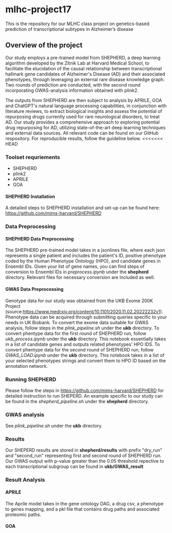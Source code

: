 # mlhc-project17
This is the repository for our MLHC class project on genetics-based prediction of transcriptional subtypes in Alzheimer’s disease
## Overview of the project
Our study employs a pre-trained model from SHEPHERD, a deep learning algorithm developed by the Zitnik Lab at Harvard Medical School, to facilitate the elucidation of the causal relationship between transcriptional hallmark gene candidates of Alzheimer's Disease (AD) and their associated phenotypes, through leveraging an external rare disease knowledge graph. Two rounds of prediction are conducted, with the second round incorporating GWAS-analysis information obtained with plink2.

The outputs from SHEPHERD are then subject to analysis by APRILE, GOA and ChatGPT's natural language processing capabilities, in conjunction with literature reviews, to extract biological insights and assess the potential of repurposing drugs currently used for rare neurological disorders, to treat AD. Our study provides a comprehensive approach to exploring potential drug repurposing for AD, utilizing state-of-the-art deep learning techniques and external data sources. All relevant code can be found on our GitHub respository. For reproducible results, follow the guideline below.
<<<<<<< HEAD

### Toolset requriements
- SHEPHERD
- plink2
- APRILE
- GOA

#### SHEPHERD Installation
A detailed steps to SHEPHERD installation and set-up can be found here: https://github.com/mims-harvard/SHEPHERD

### Data Preprocessing
#### SHEPHERD Data Preprocessing
The SHEPHERD pre-trained model takes in a jsonlines file, where each json represents a single patient and includes the patient's ID, positive phenotype coded by the Human Phenotype Ontology (HPO), and candidate genes in Ensembl IDs. Given your list of gene names, you can find steps of conversion to Ensembl IDs in *preprocess.ipynb* under the **shepherd** directory. Relevant files for necessary conversion are included as well. 

#### GWAS Data Preprocessing
Genotype data for our study was obtained from the UKB Exome 200K Project (source:https://www.medrxiv.org/content/10.1101/2020.11.02.20222232v1). Phenotype data can be acquired through submitting queries specific to your needs in UK Biobank. To convert the exome data suitable for GWAS analysis, follow steps in the *plink_pipeline.sh* under the **ukb** directory. To convert phentype data for the first round of SHEPHERD run, follow *ukb_process.ipynb* under the **ukb** directory. This notebook essentially takes in a list of candidate genes and outputs related phenotypes' HPO IDS. To convert phentype data for the second round of SHEPHERD run, follow *GWAS_LOAD.ipynb* under the **ukb** directory. This notebook takes in a list of your selected phenotypes strings and convert them to HPO ID based on the annotation network.

### Running SHEPHERD
Please follow the steps in https://github.com/mims-harvard/SHEPHERD for detailed instruction to run SHEPERD. An example specific to our study can be found in the *shepherd_pipeline.sh* under the **shepherd** directory.

### GWAS analysis
See *plink_pipeline.sh* under the **ukb** directory.

### Results
Our SHEPERD results are stored in **shepherd/results** with prefix "dry_run" and "second_run" representing first and second round of SHEPHERD run. Our GWAS output with p-value greater than the 0.05 threshold repective to each transcriptional subgroup can be found in **ukb/GWAS_result**

### Result Analysis
#### APRILE
The Aprile model takes in the gene ontology DAG, a drug csv, a phenotype to genes mapping, and a pkl file that contains drug paths and associated proteomic paths.
#### GOA

